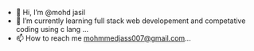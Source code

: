 - 👋 Hi, I’m @mohd jasil
- 🌱 I’m currently learning full stack web developement and competative coding using c lang ...
- 📫 How to reach me mohmmedjass007@gmail.com...


<!---
JasiJasil00/JasiJasil00 is a ✨ special ✨ repository because its `README.md` (this file) appears on your GitHub profile.
You can click the Preview link to take a look at your changes.
--->
